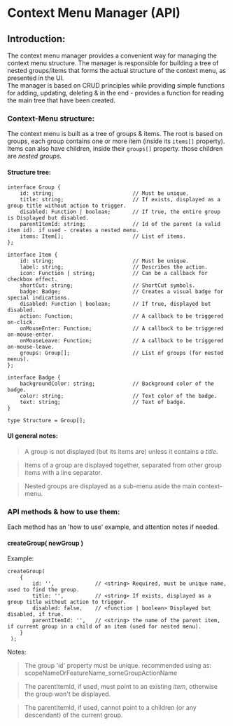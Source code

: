 # Context Menu Manager (API)

## Introduction:
The context menu manager provides a convenient way for managing the context menu structure.
The manager is responsible for building a tree of nested groups/items that forms the actual structure of the context menu, as presented in the UI.   
The manager is based on CRUD principles while providing simple functions for adding, updating, deleting & in the end - provides a function for reading the main tree that have been created.

### Context-Menu structure:
The context menu is built as a tree of groups & items.
The root is based on groups, each group contains one or more item (inside its `items[]` property).
Items can also have children, inside their `groups[]` property. those children are *nested groups*.

#### Structure tree:

```TS
interface Group {
	id: string; 						// Must be unique.
	title: string; 						// If exists, displayed as a group title without action to trigger.
	disabled: Function | boolean;		// If true, the entire group is Displayed but disabled.
	parentItemId: string;				// Id of the parent (a valid item id). if used - creates a nested menu.
	items: Item[]; 						// List of items.
};

interface Item {
	id: string;							// Must be unique.
	label: string;						// Describes the action.
	icon: Function | string;			// Can be a callback for checkbox effect.
	shortCut: string;					// ShortCut symbols. 
	badge: Badge;						// Creates a visual badge for special indications.
	disabled: Function | boolean;		// If true, displayed but disabled.
	action: Function;					// A callback to be triggered on-click.
	onMouseEnter: Function;				// A callback to be triggered on-mouse-enter.
	onMouseLeave: Function;				// A callback to be triggered on-mouse-leave.
	groups: Group[];					// List of groups (for nested menus).
};

interface Badge {
	backgroundColor: string; 			// Background color of the badge.
	color: string;						// Text color of the badge.
	text: string;						// Text of badge.
}

type Structure = Group[];
```


#### UI general notes:
> A group is not displayed (but its items are) unless it contains a *title*.

> Items of a group are displayed together, separated from other group items with a line separator.

> Nested groups are displayed as a sub-menu aside the main context-menu.


### API methods & how to use them:
Each method has an 'how to use' example, and attention notes if needed.

#### createGroup( newGroup )
Example:
```JS
createGroup(
 	{
 		id: '',				// <string> Required, must be unique name, used to find the group.
 		title: '', 			// <string> If exists, displayed as a group title without action to trigger.
 		disabled: false,	// <function | boolean> Displayed but disabled, if true.
 		parentItemId: '',	// <string> the name of the parent item, if current group in a child of an item (used for nested menu).
 	}
 );
```
Notes:
> The group 'id' property must be unique. recommended using as: scopeNameOrFeatureName_someGroupActionName

> The parentItemId, if used, must point to an existing *item*, otherwise the group won't be displayed.

> The parentItemId, if used, cannot point to a children (or any descendant) of the current group.



